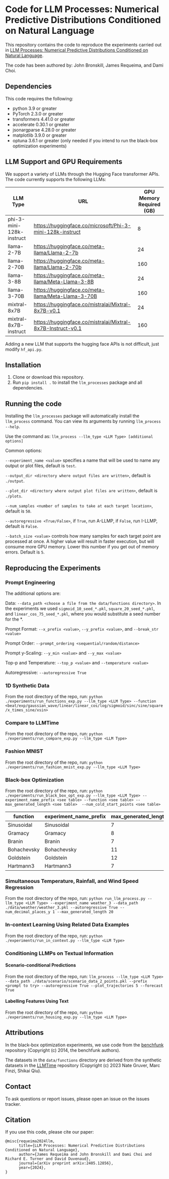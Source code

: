 # Code for LLM Processes: Numerical Predictive Distributions Conditioned on Natural Language
This repository contains the code to reproduce the experiments carried out in [LLM Processes: Numerical Predictive
Distributions Conditioned on Natural Language](https://arxiv.org/pdf/2405.12856).

The code has been authored by: John Bronskill, James Requeima, and Dami Choi.

## Dependencies
This code requires the following:
* python 3.9 or greater
* PyTorch 2.3.0 or greater
* transformers 4.41.0 or greater
* accelerate 0.30.1 or greater
* jsonargparse 4.28.0 or greater
* matplotlib 3.9.0 or greater
* optuna 3.6.1 or greater (only needed if you intend to run the black-box optimization experiments)

## LLM Support and GPU Requirements
We support a variety of LLMs through the Hugging Face transformer APIs. The code currently supports the following
LLMs:

| LLM Type     | URL    | GPU Memory Required (GB) |
| ---      | ---    |--------------------------| 
| phi-3-mini-128k-instruct | https://huggingface.co/microsoft/Phi-3-mini-128k-instruct | 8                     |
| llama-2-7B | https://huggingface.co/meta-llama/Llama-2-7b | 24                    |
| llama-2-70B | https://huggingface.co/meta-llama/Llama-2-70b | 160                   |
| llama-3-8B | https://huggingface.co/meta-llama/Meta-Llama-3-8B | 24                    |
| llama-3-70B | https://huggingface.co/meta-llama/Meta-Llama-3-70B | 160                   |
| mixtral-8x7B | https://huggingface.co/mistralai/Mixtral-8x7B-v0.1 | 24                    |
| mixtral-8x7B-instruct | https://huggingface.co/mistralai/Mixtral-8x7B-Instruct-v0.1 | 160                   |

Adding a new LLM that supports the hugging face APIs is not difficult, just modify ```hf_api.py```.

## Installation
1. Clone or download this repository.
2. Run `pip install .` to install the `llm_processes` package and all dependencies.

## Running the code

Installing the `llm_processes` package will automatically install the `llm_process` command. You can
view its arguments by running `llm_process --help`.

Use the command as:
```llm_process --llm_type <LLM Type> [additional options]```

Common options:

```--experiment_name <value>``` specifies a name that will be used to name any output or plot files,
default is ```test```.

```--output_dir <directory where output files are written>```, default is ```./output```.

```--plot_dir <directory where output plot files are written>```, default is ```./plots```.

```--num_samples <number of samples to take at each target location>```, default is ```50```.

```--autoregressive <True/False>```, if ```True```, run A-LLMP, if ```False```, run I-LLMP, default is ```False```.

```--batch_size <value>``` controls how many samples for each target point are processed at once. A higher value will
result in faster execution, but will consume more GPU memory. Lower this number if you get out of memory errors.
Default is ```5```.

## Reproducing the Experiments
### Prompt Engineering
The additional options are:

Data: ```--data_path <choose a file from the data/functions directory>```.
In the experiments we used ```sigmoid_10_seed_*.pkl```, ```square_20_seed_*.pkl```, and ```linear_cos_75_seed_*.pkl```,
where you would substitute a seed number for  the *.

Prompt Format: ```--x_prefix <value>```, ```--y_prefix <value>```, and ```--break_str <value>```

Prompt Order: ```--prompt_ordering <sequential/random/distance>```

Prompt y-Scaling: ```--y_min <value>``` and ```--y_max <value>```

Top-p and Temperature: ```--top_p <value>``` and ```--temperature <value>```

Autoregressive: ```--autoregressive True```

### 1D Synthetic Data
From the root directory of the repo, run:
```python ./experiments/run_functions_exp.py --llm_type <LLM Type> --function <beat/exp/gaussian_wave/linear/linear_cos/log/sigmoid/sinc/sine/square/x_times_sine/xsin>```

### Compare to LLMTime
From the root directory of the repo, run:
```python ./experiments/run_compare_exp.py --llm_type <LLM Type>```

### Fashion MNIST
From the root directory of the repo, run:
```python ./experiments/run_fashion_mnist_exp.py --llm_type <LLM Type>```

### Black-box Optimization
From the root directory of the repo, run:
```python ./experiments/run_black_box_opt_exp.py --llm_type <LLM Type> --experiment_name_prefix <see table> --function <see table> --max_generated_length <see table>  --num_cold_start_points <see table>```

| function | experiment_name_prefix | max_generated_length | num_cold_start_points |
|----------|-------------|----------------------|-----------------------|
| Sinusoidal | Sinusoidal | 7                    | 7                     |
| Gramacy | Gramacy | 8                    | 12                    |
| Branin | Branin | 7                    | 12                    |
| Bohachevsky | Bohachevsky | 11                   | 12                    |
| Goldstein | Goldstein | 12                   | 12                    |
| Hartmann3 | Hartmann3 | 7                    | 15                    |

### Simultaneous Temperature, Rainfall, and Wind Speed Regression
From the root directory of the repo, run:
```python run_llm_process.py --llm_type <LLM Type> --experiment_name weather_3 --data_path ./data/weather/weather_3.pkl --autoregressive True --num_decimal_places_y 1 --max_generated_length 20```

### In-context Learning Using Related Data Examples
From the root directory of the repo, run:
```python ./experiments/run_in_context.py --llm_type <LLM Type>```

### Conditioning LLMPs on Textual Information
#### Scenario-conditional Predictions 
From the root directory of the repo, run:
```llm_process --llm_type <LLM Type> --data_path ./data/scenario/scenario_data_2_points.pkl --prefix <prompt to try> --autoregressive True --plot_trajectories 5 --forecast True```

#### Labelling Features Using Text
From the root directory of the repo, run:
```python ./experiments/run_housing_exp.py --llm_type <LLM Type>```


## Attributions
In the black-box optimization experiments, we use code from the [benchfunk](https://github.com/mwhoffman/benchfunk) repository (Copyright (c) 2014, the benchfunk authors).

The datasets in the ```data/functions``` directory are derived from the synthetic datasets in the [LLMTime](https://github.com/ngruver/llmtime)  repository (Copyright (c) 2023 Nate Gruver, Marc Finzi, Shikai Qiu).


## Contact
To ask questions or report issues, please open an issue on the issues tracker.

## Citation
If you use this code, please cite our paper:
```
@misc{requeima2024llm,
      title={LLM Processes: Numerical Predictive Distributions Conditioned on Natural Language}, 
      author={James Requeima and John Bronskill and Dami Choi and Richard E. Turner and David Duvenaud},
      journal={arXiv preprint arXiv:2405.12856},
      year={2024},
}
```
